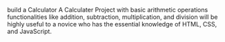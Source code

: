 build a Calculator
A Calculater Project with basic arithmetic
operations functionalities like addition,
subtraction, multiplication, and division will be
highly useful to a novice who has the essential
knowledge of HTML, CSS, and JavaScript.
